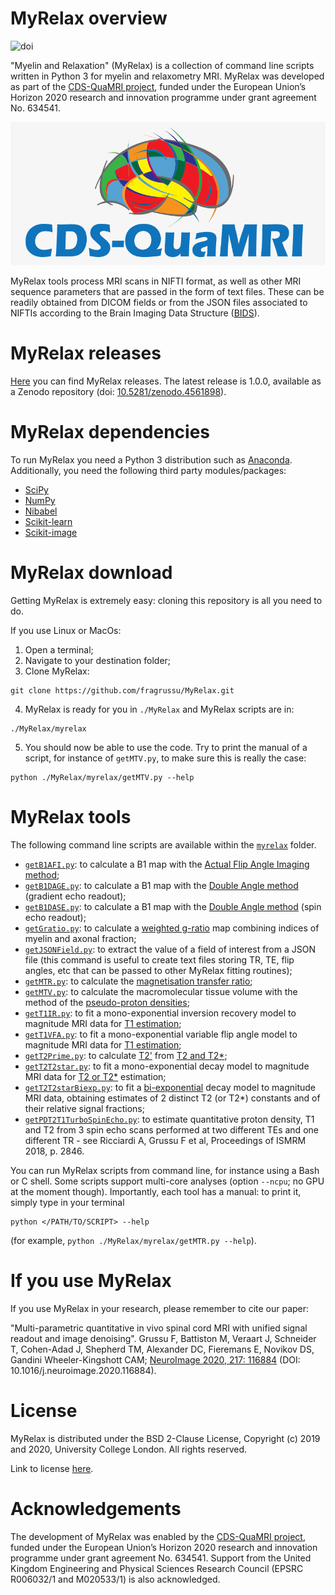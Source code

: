 # MyRelax overview
![doi](https://zenodo.org/badge/213037803.svg)

"Myelin and Relaxation" (MyRelax) is a collection of command line scripts written in Python 3 for myelin and relaxometry MRI. MyRelax was developed as part of the [CDS-QuaMRI project](https://cordis.europa.eu/project/id/634541), funded under the European Union’s Horizon 2020 research and innovation programme under grant agreement No. 634541.

![CDSQuaMRI](https://github.com/fragrussu/MyRelax/blob/master/cdsquamri_logo.png)

MyRelax tools process MRI scans in NIFTI format, as well as other MRI sequence parameters that are passed in the form of text files. These can be readily obtained from DICOM fields or from the JSON files associated to NIFTIs according to the Brain Imaging Data Structure ([BIDS](http://bids.neuroimaging.io)).

# MyRelax releases
[Here](https://github.com/fragrussu/MyRelax/releases) you can find MyRelax releases. The latest release is 1.0.0, available as a Zenodo repository (doi: [10.5281/zenodo.4561898](https://doi.org/10.5281/zenodo.4561898)).

# MyRelax dependencies
To run MyRelax you need a Python 3 distribution such as [Anaconda](http://www.anaconda.com/distribution). Additionally, you need the following third party modules/packages:
* [SciPy](http://www.scipy.org)
* [NumPy](https://numpy.org)
* [Nibabel](http://nipy.org/nibabel)
* [Scikit-learn](http://scikit-learn.org/stable)
* [Scikit-image](http://scikit-image.org)


# MyRelax download
Getting MyRelax is extremely easy: cloning this repository is all you need to do.


If you use Linux or MacOs:

1. Open a terminal;
2. Navigate to your destination folder;
3. Clone MyRelax:
```
git clone https://github.com/fragrussu/MyRelax.git 
```
4. MyRelax is ready for you in `./MyRelax` and MyRelax scripts are in: 
```
./MyRelax/myrelax
```
5. You should now be able to use the code. Try to print the manual of a script, for instance of `getMTV.py`, to make sure this is really the case:
```
python ./MyRelax/myrelax/getMTV.py --help
```

# MyRelax tools
The following command line scripts are available within the [`myrelax`](http://github.com/fragrussu/MyRelax/tree/master/myrelax) folder.
* [`getB1AFI.py`](https://github.com/fragrussu/MyRelax/blob/master/myrelax/getB1AFI.py): to calculate a B1 map with the [Actual Flip Angle Imaging method](http://doi.org/10.1002/mrm.21120);
* [`getB1DAGE.py`](https://github.com/fragrussu/MyRelax/blob/master/myrelax/getB1DAGE.py): to calculate a B1 map with the [Double Angle method](https://doi.org/10.1006/jmra.1993.1133) (gradient echo readout);
* [`getB1DASE.py`](https://github.com/fragrussu/MyRelax/blob/master/myrelax/getB1DASE.py): to calculate a B1 map with the [Double Angle method](https://doi.org/10.1006/jmra.1993.1133) (spin echo readout);
* [`getGratio.py`](https://github.com/fragrussu/MyRelax/blob/master/myrelax/getGratio.py): to calculate a [weighted g-ratio](http://doi.org/10.1016/j.neuroimage.2015.05.023) map combining indices of myelin and axonal fraction;
* [`getJSONField.py`](https://github.com/fragrussu/MyRelax/blob/master/myrelax/getJSONField.py): to extract the value of a field of interest from a JSON file (this command is useful to create text files storing TR, TE, flip angles, etc that can be passed to other MyRelax fitting routines);
* [`getMTR.py`](https://github.com/fragrussu/MyRelax/blob/master/myrelax/getMTR.py): to calculate the [magnetisation transfer ratio](http://doi.org/10.1002/ana.20202);
* [`getMTV.py`](https://github.com/fragrussu/MyRelax/blob/master/myrelax/getMTV.py): to calculate the macromolecular tissue volume with the method of the [pseudo-proton densities](http://doi.org/10.1016/j.neuroimage.2012.06.076);
* [`getT1IR.py`](https://github.com/fragrussu/MyRelax/blob/master/myrelax/getT1IR.py): to fit a mono-exponential inversion recovery model to magnitude MRI data for [T1 estimation](http://doi.org/10.1002/mrm.25135);
* [`getT1VFA.py`](https://github.com/fragrussu/MyRelax/blob/master/myrelax/getT1VFA.py): to fit a mono-exponential variable flip angle model to magnitude MRI data for [T1 estimation](http://doi.org/10.1002/mrm.25135);
* [`getT2Prime.py`](https://github.com/fragrussu/MyRelax/blob/master/myrelax/getT2Prime.py): to calculate [T2'](http://doi.org/10.1148/radiol.2483071602) from [T2 and T2*](http://doi.org/10.1097/RMR.0b013e31821e56d8);
* [`getT2T2star.py`](https://github.com/fragrussu/MyRelax/blob/master/myrelax/getT2T2star.py): to fit a mono-exponential decay model to magnitude MRI data for [T2 or T2*](http://doi.org/10.1097/RMR.0b013e31821e56d8) estimation;
* [`getT2T2starBiexp.py`](https://github.com/fragrussu/MyRelax/blob/master/myrelax/getT2T2starBiexp.py): to fit a [bi-exponential](http://doi.org/10.1002/mrm.1910350212) decay model to magnitude MRI data, obtaining estimates of 2 distinct T2 (or T2*) constants and of their relative signal fractions;
* [`getPDT2T1TurboSpinEcho.py`](https://github.com/fragrussu/MyRelax/blob/master/myrelax/getPDT2T1TurboSpinEcho.py): to estimate quantitative proton density, T1 and T2 from 3 spin echo scans performed at two different TEs and one different TR - see Ricciardi A, Grussu F et al, Proceedings of ISMRM 2018, p. 2846.

You can run MyRelax scripts from command line, for instance using a Bash or C shell. Some scripts support multi-core analyses (option `--ncpu`; no GPU at the moment though). Importantly, each tool has a manual: to print it, simply type in your terminal
```
python </PATH/TO/SCRIPT> --help
```
(for example, `python ./MyRelax/myrelax/getMTR.py --help`).

# If you use MyRelax
If you use MyRelax in your research, please remember to cite our paper:

"Multi-parametric quantitative in vivo spinal cord MRI with unified signal readout and image denoising". Grussu F, Battiston M, Veraart J, Schneider T, Cohen-Adad J, Shepherd TM, Alexander DC, Fieremans E, Novikov DS, Gandini Wheeler-Kingshott CAM; [NeuroImage 2020, 217: 116884](http://doi.org/10.1016/j.neuroimage.2020.116884) (DOI: 10.1016/j.neuroimage.2020.116884).

# License
MyRelax is distributed under the BSD 2-Clause License, Copyright (c) 2019 and 2020, University College London. All rights reserved.

Link to license [here](http://github.com/fragrussu/MyRelax/blob/master/LICENSE).

# Acknowledgements
The development of MyRelax was enabled by the [CDS-QuaMRI project](https://cordis.europa.eu/project/id/634541), funded under the European Union’s Horizon 2020 research and innovation programme under grant agreement No. 634541. Support from the United Kingdom Engineering and Physical Sciences Research Council (EPSRC R006032/1 and M020533/1) is also acknowledged.
